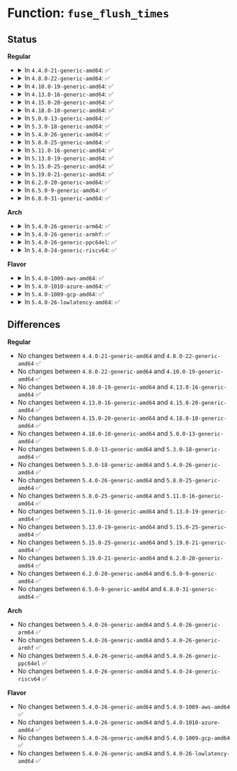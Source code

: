 # Function: <code>fuse_flush_times</code>

## Status
<b>Regular</b>
<ul>
<li>
<details>
<summary>In <code>4.4.0-21-generic-amd64</code>: ✅</summary>

```c
int fuse_flush_times(struct inode * inode, struct fuse_file * ff)
```

```json
{
  "name": "fuse_flush_times",
  "collision_type": "Unique Global",
  "inline_type": "No",
  "funcs": [
    {
      "addr": 18446744071582074608,
      "name": "fuse_flush_times",
      "external": true,
      "loc": "fs/fuse/dir.c:1554",
      "file": "fs/fuse/dir.c",
      "inline": "seen, unknown",
      "caller_inline": [],
      "caller_func": [
        "fs/fuse/file.c:fuse_write_inode"
      ]
    }
  ],
  "symbols": [
    {
      "addr": 18446744071582074608,
      "name": "fuse_flush_times",
      "section": ".text",
      "bind": "STB_GLOBAL",
      "size": 283
    }
  ]
}
```
</details>
</li>
<li>
<details>
<summary>In <code>4.8.0-22-generic-amd64</code>: ✅</summary>

```c
int fuse_flush_times(struct inode * inode, struct fuse_file * ff)
```

```json
{
  "name": "fuse_flush_times",
  "collision_type": "Unique Global",
  "inline_type": "No",
  "funcs": [
    {
      "addr": 18446744071582289232,
      "name": "fuse_flush_times",
      "external": true,
      "loc": "fs/fuse/dir.c:1561",
      "file": "fs/fuse/dir.c",
      "inline": "seen, unknown",
      "caller_inline": [],
      "caller_func": [
        "fs/fuse/file.c:fuse_write_inode"
      ]
    }
  ],
  "symbols": [
    {
      "addr": 18446744071582289232,
      "name": "fuse_flush_times",
      "section": ".text",
      "bind": "STB_GLOBAL",
      "size": 283
    }
  ]
}
```
</details>
</li>
<li>
<details>
<summary>In <code>4.10.0-19-generic-amd64</code>: ✅</summary>

```c
int fuse_flush_times(struct inode * inode, struct fuse_file * ff)
```

```json
{
  "name": "fuse_flush_times",
  "collision_type": "Unique Global",
  "inline_type": "No",
  "funcs": [
    {
      "addr": 18446744071582377312,
      "name": "fuse_flush_times",
      "external": true,
      "loc": "fs/fuse/dir.c:1577",
      "file": "fs/fuse/dir.c",
      "inline": "seen, unknown",
      "caller_inline": [],
      "caller_func": [
        "fs/fuse/file.c:fuse_write_inode"
      ]
    }
  ],
  "symbols": [
    {
      "addr": 18446744071582377312,
      "name": "fuse_flush_times",
      "section": ".text",
      "bind": "STB_GLOBAL",
      "size": 283
    }
  ]
}
```
</details>
</li>
<li>
<details>
<summary>In <code>4.13.0-16-generic-amd64</code>: ✅</summary>

```c
int fuse_flush_times(struct inode * inode, struct fuse_file * ff)
```

```json
{
  "name": "fuse_flush_times",
  "collision_type": "Unique Global",
  "inline_type": "No",
  "funcs": [
    {
      "addr": 18446744071582462048,
      "name": "fuse_flush_times",
      "external": true,
      "loc": "fs/fuse/dir.c:1577",
      "file": "fs/fuse/dir.c",
      "inline": "seen, unknown",
      "caller_inline": [],
      "caller_func": [
        "fs/fuse/file.c:fuse_write_inode"
      ]
    }
  ],
  "symbols": [
    {
      "addr": 18446744071582462048,
      "name": "fuse_flush_times",
      "section": ".text",
      "bind": "STB_GLOBAL",
      "size": 303
    }
  ]
}
```
</details>
</li>
<li>
<details>
<summary>In <code>4.15.0-20-generic-amd64</code>: ✅</summary>

```c
int fuse_flush_times(struct inode * inode, struct fuse_file * ff)
```

```json
{
  "name": "fuse_flush_times",
  "collision_type": "Unique Global",
  "inline_type": "No",
  "funcs": [
    {
      "addr": 18446744071582612848,
      "name": "fuse_flush_times",
      "external": true,
      "loc": "fs/fuse/dir.c:1574",
      "file": "fs/fuse/dir.c",
      "inline": "seen, unknown",
      "caller_inline": [],
      "caller_func": [
        "fs/fuse/file.c:fuse_write_inode"
      ]
    }
  ],
  "symbols": [
    {
      "addr": 18446744071582612848,
      "name": "fuse_flush_times",
      "section": ".text",
      "bind": "STB_GLOBAL",
      "size": 303
    }
  ]
}
```
</details>
</li>
<li>
<details>
<summary>In <code>4.18.0-10-generic-amd64</code>: ✅</summary>

```c
int fuse_flush_times(struct inode * inode, struct fuse_file * ff)
```

```json
{
  "name": "fuse_flush_times",
  "collision_type": "Unique Global",
  "inline_type": "No",
  "funcs": [
    {
      "addr": 18446744071582806000,
      "name": "fuse_flush_times",
      "external": true,
      "loc": "fs/fuse/dir.c:1584",
      "file": "fs/fuse/dir.c",
      "inline": "seen, unknown",
      "caller_inline": [],
      "caller_func": [
        "fs/fuse/file.c:fuse_write_inode"
      ]
    }
  ],
  "symbols": [
    {
      "addr": 18446744071582806000,
      "name": "fuse_flush_times",
      "section": ".text",
      "bind": "STB_GLOBAL",
      "size": 303
    }
  ]
}
```
</details>
</li>
<li>
<details>
<summary>In <code>5.0.0-13-generic-amd64</code>: ✅</summary>

```c
int fuse_flush_times(struct inode * inode, struct fuse_file * ff)
```

```json
{
  "name": "fuse_flush_times",
  "collision_type": "Unique Global",
  "inline_type": "No",
  "funcs": [
    {
      "addr": 18446744071582908896,
      "name": "fuse_flush_times",
      "external": true,
      "loc": "fs/fuse/dir.c:1413",
      "file": "fs/fuse/dir.c",
      "inline": "seen, unknown",
      "caller_inline": [],
      "caller_func": [
        "fs/fuse/file.c:fuse_write_inode"
      ]
    }
  ],
  "symbols": [
    {
      "addr": 18446744071582908896,
      "name": "fuse_flush_times",
      "section": ".text",
      "bind": "STB_GLOBAL",
      "size": 303
    }
  ]
}
```
</details>
</li>
<li>
<details>
<summary>In <code>5.3.0-18-generic-amd64</code>: ✅</summary>

```c
int fuse_flush_times(struct inode * inode, struct fuse_file * ff)
```

```json
{
  "name": "fuse_flush_times",
  "collision_type": "Unique Global",
  "inline_type": "No",
  "funcs": [
    {
      "addr": 18446744071583088096,
      "name": "fuse_flush_times",
      "external": true,
      "loc": "fs/fuse/dir.c:1399",
      "file": "fs/fuse/dir.c",
      "inline": "seen, unknown",
      "caller_inline": [],
      "caller_func": [
        "fs/fuse/file.c:fuse_write_inode"
      ]
    }
  ],
  "symbols": [
    {
      "addr": 18446744071583088096,
      "name": "fuse_flush_times",
      "section": ".text",
      "bind": "STB_GLOBAL",
      "size": 283
    }
  ]
}
```
</details>
</li>
<li>
<details>
<summary>In <code>5.4.0-26-generic-amd64</code>: ✅</summary>

```c
int fuse_flush_times(struct inode * inode, struct fuse_file * ff)
```

```json
{
  "name": "fuse_flush_times",
  "collision_type": "Unique Global",
  "inline_type": "No",
  "funcs": [
    {
      "addr": 18446744071583193232,
      "name": "fuse_flush_times",
      "external": true,
      "loc": "fs/fuse/dir.c:1455",
      "file": "fs/fuse/dir.c",
      "inline": "seen, unknown",
      "caller_inline": [],
      "caller_func": [
        "fs/fuse/file.c:fuse_write_inode"
      ]
    }
  ],
  "symbols": [
    {
      "addr": 18446744071583193232,
      "name": "fuse_flush_times",
      "section": ".text",
      "bind": "STB_GLOBAL",
      "size": 276
    }
  ]
}
```
</details>
</li>
<li>
<details>
<summary>In <code>5.8.0-25-generic-amd64</code>: ✅</summary>

```c
int fuse_flush_times(struct inode * inode, struct fuse_file * ff)
```

```json
{
  "name": "fuse_flush_times",
  "collision_type": "Unique Global",
  "inline_type": "No",
  "funcs": [
    {
      "addr": 18446744071583518512,
      "name": "fuse_flush_times",
      "external": true,
      "loc": "fs/fuse/dir.c:1455",
      "file": "fs/fuse/dir.c",
      "inline": "seen, unknown",
      "caller_inline": [],
      "caller_func": [
        "fs/fuse/file.c:fuse_write_inode"
      ]
    }
  ],
  "symbols": [
    {
      "addr": 18446744071583518512,
      "name": "fuse_flush_times",
      "section": ".text",
      "bind": "STB_GLOBAL",
      "size": 274
    }
  ]
}
```
</details>
</li>
<li>
<details>
<summary>In <code>5.11.0-16-generic-amd64</code>: ✅</summary>

```c
int fuse_flush_times(struct inode * inode, struct fuse_file * ff)
```

```json
{
  "name": "fuse_flush_times",
  "collision_type": "Unique Global",
  "inline_type": "No",
  "funcs": [
    {
      "addr": 18446744071583627840,
      "name": "fuse_flush_times",
      "external": true,
      "loc": "fs/fuse/dir.c:1558",
      "file": "fs/fuse/dir.c",
      "inline": "seen, unknown",
      "caller_inline": [],
      "caller_func": [
        "fs/fuse/file.c:fuse_write_inode"
      ]
    }
  ],
  "symbols": [
    {
      "addr": 18446744071583627840,
      "name": "fuse_flush_times",
      "section": ".text",
      "bind": "STB_GLOBAL",
      "size": 276
    }
  ]
}
```
</details>
</li>
<li>
<details>
<summary>In <code>5.13.0-19-generic-amd64</code>: ✅</summary>

```c
int fuse_flush_times(struct inode * inode, struct fuse_file * ff)
```

```json
{
  "name": "fuse_flush_times",
  "collision_type": "Unique Global",
  "inline_type": "No",
  "funcs": [
    {
      "addr": 18446744071583650928,
      "name": "fuse_flush_times",
      "external": true,
      "loc": "fs/fuse/dir.c:1577",
      "file": "fs/fuse/dir.c",
      "inline": "seen, unknown",
      "caller_inline": [],
      "caller_func": [
        "fs/fuse/file.c:fuse_write_inode"
      ]
    }
  ],
  "symbols": [
    {
      "addr": 18446744071583650928,
      "name": "fuse_flush_times",
      "section": ".text",
      "bind": "STB_GLOBAL",
      "size": 276
    }
  ]
}
```
</details>
</li>
<li>
<details>
<summary>In <code>5.15.0-25-generic-amd64</code>: ✅</summary>

```c
int fuse_flush_times(struct inode * inode, struct fuse_file * ff)
```

```json
{
  "name": "fuse_flush_times",
  "collision_type": "Unique Global",
  "inline_type": "No",
  "funcs": [
    {
      "addr": 18446744071584009984,
      "name": "fuse_flush_times",
      "external": true,
      "loc": "fs/fuse/dir.c:1525",
      "file": "fs/fuse/dir.c",
      "inline": "seen, unknown",
      "caller_inline": [],
      "caller_func": [
        "fs/fuse/file.c:fuse_write_inode"
      ]
    }
  ],
  "symbols": [
    {
      "addr": 18446744071584009984,
      "name": "fuse_flush_times",
      "section": ".text",
      "bind": "STB_GLOBAL",
      "size": 276
    }
  ]
}
```
</details>
</li>
<li>
<details>
<summary>In <code>5.19.0-21-generic-amd64</code>: ✅</summary>

```c
int fuse_flush_times(struct inode * inode, struct fuse_file * ff)
```

```json
{
  "name": "fuse_flush_times",
  "collision_type": "Unique Global",
  "inline_type": "No",
  "funcs": [
    {
      "addr": 18446744071584595200,
      "name": "fuse_flush_times",
      "external": true,
      "loc": "fs/fuse/dir.c:1605",
      "file": "fs/fuse/dir.c",
      "inline": "seen, unknown",
      "caller_inline": [],
      "caller_func": [
        "fs/fuse/file.c:fuse_write_inode",
        "fs/fuse/file.c:fuse_write_inode"
      ]
    }
  ],
  "symbols": [
    {
      "addr": 18446744071584595200,
      "name": "fuse_flush_times",
      "section": ".text",
      "bind": "STB_GLOBAL",
      "size": 323
    }
  ]
}
```
</details>
</li>
<li>
<details>
<summary>In <code>6.2.0-20-generic-amd64</code>: ✅</summary>

```c
int fuse_flush_times(struct inode * inode, struct fuse_file * ff)
```

```json
{
  "name": "fuse_flush_times",
  "collision_type": "Unique Global",
  "inline_type": "No",
  "funcs": [
    {
      "addr": 18446744071585273600,
      "name": "fuse_flush_times",
      "external": true,
      "loc": "fs/fuse/dir.c:1638",
      "file": "fs/fuse/dir.c",
      "inline": "seen, unknown",
      "caller_inline": [],
      "caller_func": [
        "fs/fuse/file.c:fuse_write_inode",
        "fs/fuse/file.c:fuse_write_inode"
      ]
    }
  ],
  "symbols": [
    {
      "addr": 18446744071585273600,
      "name": "fuse_flush_times",
      "section": ".text",
      "bind": "STB_GLOBAL",
      "size": 323
    }
  ]
}
```
</details>
</li>
<li>
<details>
<summary>In <code>6.5.0-9-generic-amd64</code>: ✅</summary>

```c
int fuse_flush_times(struct inode * inode, struct fuse_file * ff)
```

```json
{
  "name": "fuse_flush_times",
  "collision_type": "Unique Global",
  "inline_type": "No",
  "funcs": [
    {
      "addr": 18446744071585504080,
      "name": "fuse_flush_times",
      "external": true,
      "loc": "fs/fuse/dir.c:1704",
      "file": "fs/fuse/dir.c",
      "inline": "seen, unknown",
      "caller_inline": [],
      "caller_func": [
        "fs/fuse/file.c:fuse_write_inode",
        "fs/fuse/file.c:fuse_write_inode"
      ]
    }
  ],
  "symbols": [
    {
      "addr": 18446744071585504080,
      "name": "fuse_flush_times",
      "section": ".text",
      "bind": "STB_GLOBAL",
      "size": 325
    }
  ]
}
```
</details>
</li>
<li>
<details>
<summary>In <code>6.8.0-31-generic-amd64</code>: ✅</summary>

```c
int fuse_flush_times(struct inode * inode, struct fuse_file * ff)
```

```json
{
  "name": "fuse_flush_times",
  "collision_type": "Unique Global",
  "inline_type": "No",
  "funcs": [
    {
      "addr": 18446744071585740736,
      "name": "fuse_flush_times",
      "external": true,
      "loc": "fs/fuse/dir.c:1805",
      "file": "fs/fuse/dir.c",
      "inline": "seen, unknown",
      "caller_inline": [],
      "caller_func": [
        "fs/fuse/file.c:fuse_write_inode",
        "fs/fuse/file.c:fuse_write_inode"
      ]
    }
  ],
  "symbols": [
    {
      "addr": 18446744071585740736,
      "name": "fuse_flush_times",
      "section": ".text",
      "bind": "STB_GLOBAL",
      "size": 325
    }
  ]
}
```
</details>
</li>
</ul>
<b>Arch</b>
<ul>
<li>
<details>
<summary>In <code>5.4.0-26-generic-arm64</code>: ✅</summary>

```c
int fuse_flush_times(struct inode * inode, struct fuse_file * ff)
```

```json
{
  "name": "fuse_flush_times",
  "collision_type": "Unique Global",
  "inline_type": "No",
  "funcs": [
    {
      "addr": 18446603336494911744,
      "name": "fuse_flush_times",
      "external": true,
      "loc": "fs/fuse/dir.c:1455",
      "file": "fs/fuse/dir.c",
      "inline": "seen, unknown",
      "caller_inline": [],
      "caller_func": [
        "fs/fuse/file.c:fuse_write_inode"
      ]
    }
  ],
  "symbols": [
    {
      "addr": 18446603336494911744,
      "name": "fuse_flush_times",
      "section": ".text",
      "bind": "STB_GLOBAL",
      "size": 320
    }
  ]
}
```
</details>
</li>
<li>
<details>
<summary>In <code>5.4.0-26-generic-armhf</code>: ✅</summary>

```c
int fuse_flush_times(struct inode * inode, struct fuse_file * ff)
```

```json
{
  "name": "fuse_flush_times",
  "collision_type": "Unique Global",
  "inline_type": "No",
  "funcs": [
    {
      "addr": 3228323876,
      "name": "fuse_flush_times",
      "external": true,
      "loc": "fs/fuse/dir.c:1455",
      "file": "fs/fuse/dir.c",
      "inline": "seen, unknown",
      "caller_inline": [],
      "caller_func": [
        "fs/fuse/file.c:fuse_write_inode"
      ]
    }
  ],
  "symbols": [
    {
      "addr": 3228323876,
      "name": "fuse_flush_times",
      "section": ".text",
      "bind": "STB_GLOBAL",
      "size": 312
    }
  ]
}
```
</details>
</li>
<li>
<details>
<summary>In <code>5.4.0-26-generic-ppc64el</code>: ✅</summary>

```c
int fuse_flush_times(struct inode * inode, struct fuse_file * ff)
```

```json
{
  "name": "fuse_flush_times",
  "collision_type": "Unique Global",
  "inline_type": "No",
  "funcs": [
    {
      "addr": 13835058055288778048,
      "name": "fuse_flush_times",
      "external": true,
      "loc": "fs/fuse/dir.c:1455",
      "file": "fs/fuse/dir.c",
      "inline": "seen, unknown",
      "caller_inline": [],
      "caller_func": [
        "fs/fuse/file.c:fuse_write_inode"
      ]
    }
  ],
  "symbols": [
    {
      "addr": 13835058055288778048,
      "name": "fuse_flush_times",
      "section": ".text",
      "bind": "STB_GLOBAL",
      "size": 368
    }
  ]
}
```
</details>
</li>
<li>
<details>
<summary>In <code>5.4.0-24-generic-riscv64</code>: ✅</summary>

```c
int fuse_flush_times(struct inode * inode, struct fuse_file * ff)
```

```json
{
  "name": "fuse_flush_times",
  "collision_type": "Unique Global",
  "inline_type": "No",
  "funcs": [
    {
      "addr": 18446743936274222016,
      "name": "fuse_flush_times",
      "external": true,
      "loc": "fs/fuse/dir.c:1455",
      "file": "fs/fuse/dir.c",
      "inline": "seen, unknown",
      "caller_inline": [],
      "caller_func": [
        "fs/fuse/file.c:fuse_write_inode"
      ]
    }
  ],
  "symbols": [
    {
      "addr": 18446743936274222016,
      "name": "fuse_flush_times",
      "section": ".text",
      "bind": "STB_GLOBAL",
      "size": 332
    }
  ]
}
```
</details>
</li>
</ul>
<b>Flavor</b>
<ul>
<li>
<details>
<summary>In <code>5.4.0-1009-aws-amd64</code>: ✅</summary>

```c
int fuse_flush_times(struct inode * inode, struct fuse_file * ff)
```

```json
{
  "name": "fuse_flush_times",
  "collision_type": "Unique Global",
  "inline_type": "No",
  "funcs": [
    {
      "addr": 18446744071583161968,
      "name": "fuse_flush_times",
      "external": true,
      "loc": "fs/fuse/dir.c:1455",
      "file": "fs/fuse/dir.c",
      "inline": "seen, unknown",
      "caller_inline": [],
      "caller_func": [
        "fs/fuse/file.c:fuse_write_inode"
      ]
    }
  ],
  "symbols": [
    {
      "addr": 18446744071583161968,
      "name": "fuse_flush_times",
      "section": ".text",
      "bind": "STB_GLOBAL",
      "size": 276
    }
  ]
}
```
</details>
</li>
<li>
<details>
<summary>In <code>5.4.0-1010-azure-amd64</code>: ✅</summary>

```c
int fuse_flush_times(struct inode * inode, struct fuse_file * ff)
```

```json
{
  "name": "fuse_flush_times",
  "collision_type": "Unique Global",
  "inline_type": "No",
  "funcs": [
    {
      "addr": 18446744071583099120,
      "name": "fuse_flush_times",
      "external": true,
      "loc": "fs/fuse/dir.c:1455",
      "file": "fs/fuse/dir.c",
      "inline": "seen, unknown",
      "caller_inline": [],
      "caller_func": [
        "fs/fuse/file.c:fuse_write_inode"
      ]
    }
  ],
  "symbols": [
    {
      "addr": 18446744071583099120,
      "name": "fuse_flush_times",
      "section": ".text",
      "bind": "STB_GLOBAL",
      "size": 276
    }
  ]
}
```
</details>
</li>
<li>
<details>
<summary>In <code>5.4.0-1009-gcp-amd64</code>: ✅</summary>

```c
int fuse_flush_times(struct inode * inode, struct fuse_file * ff)
```

```json
{
  "name": "fuse_flush_times",
  "collision_type": "Unique Global",
  "inline_type": "No",
  "funcs": [
    {
      "addr": 18446744071583146000,
      "name": "fuse_flush_times",
      "external": true,
      "loc": "fs/fuse/dir.c:1455",
      "file": "fs/fuse/dir.c",
      "inline": "seen, unknown",
      "caller_inline": [],
      "caller_func": [
        "fs/fuse/file.c:fuse_write_inode"
      ]
    }
  ],
  "symbols": [
    {
      "addr": 18446744071583146000,
      "name": "fuse_flush_times",
      "section": ".text",
      "bind": "STB_GLOBAL",
      "size": 276
    }
  ]
}
```
</details>
</li>
<li>
<details>
<summary>In <code>5.4.0-26-lowlatency-amd64</code>: ✅</summary>

```c
int fuse_flush_times(struct inode * inode, struct fuse_file * ff)
```

```json
{
  "name": "fuse_flush_times",
  "collision_type": "Unique Global",
  "inline_type": "No",
  "funcs": [
    {
      "addr": 18446744071583239536,
      "name": "fuse_flush_times",
      "external": true,
      "loc": "fs/fuse/dir.c:1455",
      "file": "fs/fuse/dir.c",
      "inline": "seen, unknown",
      "caller_inline": [],
      "caller_func": [
        "fs/fuse/file.c:fuse_write_inode"
      ]
    }
  ],
  "symbols": [
    {
      "addr": 18446744071583239536,
      "name": "fuse_flush_times",
      "section": ".text",
      "bind": "STB_GLOBAL",
      "size": 276
    }
  ]
}
```
</details>
</li>
</ul>

## Differences
<b>Regular</b>
<ul>
<li>
No changes between <code>4.4.0-21-generic-amd64</code> and <code>4.8.0-22-generic-amd64</code> ✅
</li>
<li>
No changes between <code>4.8.0-22-generic-amd64</code> and <code>4.10.0-19-generic-amd64</code> ✅
</li>
<li>
No changes between <code>4.10.0-19-generic-amd64</code> and <code>4.13.0-16-generic-amd64</code> ✅
</li>
<li>
No changes between <code>4.13.0-16-generic-amd64</code> and <code>4.15.0-20-generic-amd64</code> ✅
</li>
<li>
No changes between <code>4.15.0-20-generic-amd64</code> and <code>4.18.0-10-generic-amd64</code> ✅
</li>
<li>
No changes between <code>4.18.0-10-generic-amd64</code> and <code>5.0.0-13-generic-amd64</code> ✅
</li>
<li>
No changes between <code>5.0.0-13-generic-amd64</code> and <code>5.3.0-18-generic-amd64</code> ✅
</li>
<li>
No changes between <code>5.3.0-18-generic-amd64</code> and <code>5.4.0-26-generic-amd64</code> ✅
</li>
<li>
No changes between <code>5.4.0-26-generic-amd64</code> and <code>5.8.0-25-generic-amd64</code> ✅
</li>
<li>
No changes between <code>5.8.0-25-generic-amd64</code> and <code>5.11.0-16-generic-amd64</code> ✅
</li>
<li>
No changes between <code>5.11.0-16-generic-amd64</code> and <code>5.13.0-19-generic-amd64</code> ✅
</li>
<li>
No changes between <code>5.13.0-19-generic-amd64</code> and <code>5.15.0-25-generic-amd64</code> ✅
</li>
<li>
No changes between <code>5.15.0-25-generic-amd64</code> and <code>5.19.0-21-generic-amd64</code> ✅
</li>
<li>
No changes between <code>5.19.0-21-generic-amd64</code> and <code>6.2.0-20-generic-amd64</code> ✅
</li>
<li>
No changes between <code>6.2.0-20-generic-amd64</code> and <code>6.5.0-9-generic-amd64</code> ✅
</li>
<li>
No changes between <code>6.5.0-9-generic-amd64</code> and <code>6.8.0-31-generic-amd64</code> ✅
</li>
</ul>
<b>Arch</b>
<ul>
<li>
No changes between <code>5.4.0-26-generic-amd64</code> and <code>5.4.0-26-generic-arm64</code> ✅
</li>
<li>
No changes between <code>5.4.0-26-generic-amd64</code> and <code>5.4.0-26-generic-armhf</code> ✅
</li>
<li>
No changes between <code>5.4.0-26-generic-amd64</code> and <code>5.4.0-26-generic-ppc64el</code> ✅
</li>
<li>
No changes between <code>5.4.0-26-generic-amd64</code> and <code>5.4.0-24-generic-riscv64</code> ✅
</li>
</ul>
<b>Flavor</b>
<ul>
<li>
No changes between <code>5.4.0-26-generic-amd64</code> and <code>5.4.0-1009-aws-amd64</code> ✅
</li>
<li>
No changes between <code>5.4.0-26-generic-amd64</code> and <code>5.4.0-1010-azure-amd64</code> ✅
</li>
<li>
No changes between <code>5.4.0-26-generic-amd64</code> and <code>5.4.0-1009-gcp-amd64</code> ✅
</li>
<li>
No changes between <code>5.4.0-26-generic-amd64</code> and <code>5.4.0-26-lowlatency-amd64</code> ✅
</li>
</ul>
